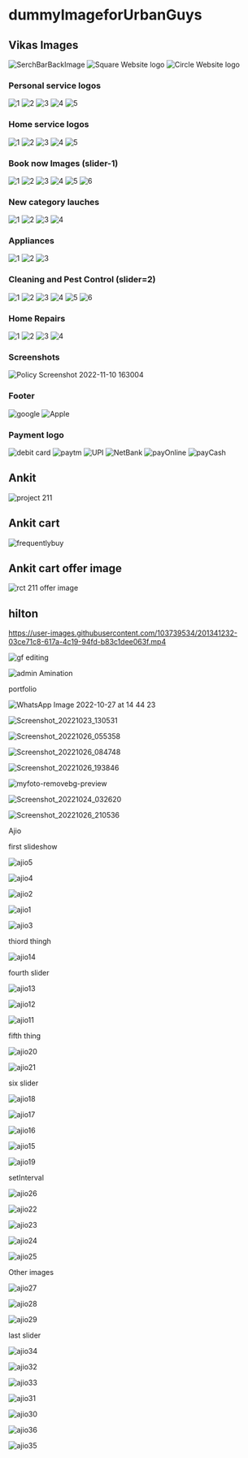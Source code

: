 # dummyImageforUrbanGuys

## Vikas Images

![SerchBarBackImage](https://res.cloudinary.com/urbanclap/image/upload/images/growth/home-screen/1615375782838-f890f8.jpeg)
![Square Website logo](https://user-images.githubusercontent.com/105915325/200888778-f30992b8-3ff4-485a-9300-c10681697057.jpeg)
![Circle Website logo](https://user-images.githubusercontent.com/105915325/201094672-f7cd637a-98b8-4f0e-b0f4-78b4890e4976.png)

### Personal service logos
![1](https://res.cloudinary.com/urbanclap/image/upload/q_auto,f_auto,fl_progressive:steep,w_64/t_high_res_template/images/growth/home-screen/1609757635235-1a139e.png)
![2](https://res.cloudinary.com/urbanclap/image/upload/q_auto,f_auto,fl_progressive:steep,w_64/t_high_res_template/images/supply/customer-app-supply/1635331606894-7b633f.png)
![3](https://res.cloudinary.com/urbanclap/image/upload/q_auto,f_auto,fl_progressive:steep,w_64/t_high_res_template/categories/category_v2/category_1312fb60.png)
![4](https://res.cloudinary.com/urbanclap/image/upload/q_auto,f_auto,fl_progressive:steep,w_64/t_high_res_template/images/growth/home-screen/1609757629780-2b2187.png)
![5](https://res.cloudinary.com/urbanclap/image/upload/q_auto,f_auto,fl_progressive:steep,w_64/t_high_res_template/images/growth/home-screen/1609757731250-ba3308.png)

### Home service logos
![1](https://res.cloudinary.com/urbanclap/image/upload/q_auto,f_auto,fl_progressive:steep,w_64/t_high_res_template/categories/category_v2/category_72d18950.png)
![2](https://res.cloudinary.com/urbanclap/image/upload/q_auto,f_auto,fl_progressive:steep,w_64/t_high_res_template/images/growth/home-screen/1631679515206-a69389.png)
![3](https://res.cloudinary.com/urbanclap/image/upload/q_auto,f_auto,fl_progressive:steep,w_64/t_high_res_template/categories/category_v2/category_6b1f5250.png)
![4](https://res.cloudinary.com/urbanclap/image/upload/q_auto,f_auto,fl_progressive:steep,w_64/t_high_res_template/images/growth/home-screen/1641213886588-90a903.png)
![5](https://res.cloudinary.com/urbanclap/image/upload/q_auto,f_auto,fl_progressive:steep,w_64/t_high_res_template/categories/category_v2/category_6fbad370.png)

### Book now Images (slider-1)
![1](https://res.cloudinary.com/urbanclap/image/upload/q_auto,f_auto,fl_progressive:steep,w_568/t_high_res_template/images/growth/home-screen/1667386493900-1d5e09.jpeg)
![2](https://res.cloudinary.com/urbanclap/image/upload/q_auto,f_auto,fl_progressive:steep,w_568/t_high_res_template/images/supply/partner-app-supply/1667472964177-812867.jpeg)
![3](https://res.cloudinary.com/urbanclap/image/upload/q_auto,f_auto,fl_progressive:steep,w_568/t_high_res_template/images/growth/home-screen/1667233651076-c210f8.jpeg)
![4](https://res.cloudinary.com/urbanclap/image/upload/q_auto,f_auto,fl_progressive:steep,w_568/t_high_res_template/images/growth/luminosity/1667594664089-1b275d.jpeg)
![5](https://res.cloudinary.com/urbanclap/image/upload/q_auto,f_auto,fl_progressive:steep,w_568/t_high_res_template/images/growth/home-screen/1667233650651-818df5.jpeg)
![6](https://res.cloudinary.com/urbanclap/image/upload/q_auto,f_auto,fl_progressive:steep,w_568/t_high_res_template/images/growth/luminosity/1667544806430-20fdbb.jpeg)

### New category lauches
![1](https://res.cloudinary.com/urbanclap/image/upload/q_auto,f_auto,fl_progressive:steep,w_532/t_high_res_category/images/growth/luminosity/1646140576865-02aba1.jpeg)
![2](https://res.cloudinary.com/urbanclap/image/upload/q_auto,f_auto,fl_progressive:steep,w_532/t_high_res_category/categories/bigpictures/carpenter.jpg)
![3](https://res.cloudinary.com/urbanclap/image/upload/q_auto,f_auto,fl_progressive:steep,w_532/t_high_res_category/images/growth/home-screen/1635829954373-d05590.jpeg)
![4](https://res.cloudinary.com/urbanclap/image/upload/q_auto,f_auto,fl_progressive:steep,w_532/t_high_res_category/images/supply/customer-app-supply/1643120136395-80523e.jpeg)

### Appliances
![1](https://res.cloudinary.com/urbanclap/image/upload/q_auto,f_auto,fl_progressive:steep,w_532/t_high_res_category/categories/category_v2/category_c0667020.png)
![2](https://res.cloudinary.com/urbanclap/image/upload/q_auto,f_auto,fl_progressive:steep,w_532/t_high_res_category/categories/category_v2/category_bbb8c690.png)
![3](https://res.cloudinary.com/urbanclap/image/upload/q_auto,f_auto,fl_progressive:steep,w_532/t_high_res_category/images/growth/home-screen/1635829954373-d05590.jpeg)

### Cleaning and Pest Control (slider=2)
![1](https://res.cloudinary.com/urbanclap/image/upload/q_auto,f_auto,fl_progressive:steep,w_532/t_high_res_category/images/growth/home-screen/1625159882387-9585c7.jpeg)
![2](https://res.cloudinary.com/urbanclap/image/upload/q_auto,f_auto,fl_progressive:steep,w_532/t_high_res_category/images/growth/luminosity/1632396793425-1a5418.jpeg)
![3](https://res.cloudinary.com/urbanclap/image/upload/q_auto,f_auto,fl_progressive:steep,w_532/t_high_res_category/images/growth/home-screen/1630420912606-2fffa6.jpeg)
![4](https://res.cloudinary.com/urbanclap/image/upload/q_auto,f_auto,fl_progressive:steep,w_532/t_high_res_category/images/growth/luminosity/1631159612066-53b210.jpeg)
![5](https://res.cloudinary.com/urbanclap/image/upload/q_auto,f_auto,fl_progressive:steep,w_532/t_high_res_category/images/growth/luminosity/1632490257439-ef28d2.jpeg)
![6](https://res.cloudinary.com/urbanclap/image/upload/q_auto,f_auto,fl_progressive:steep,w_532/t_high_res_category/images/growth/luminosity/1632474326407-0aae21.jpeg)

### Home Repairs
![1](https://res.cloudinary.com/urbanclap/image/upload/q_auto,f_auto,fl_progressive:steep,w_532/t_high_res_category/categories/bigpictures/carpenter.jpg)
![2](https://res.cloudinary.com/urbanclap/image/upload/q_auto,f_auto,fl_progressive:steep,w_532/t_high_res_category/categories/home_screen/carpenter.jpg)
![3](https://res.cloudinary.com/urbanclap/image/upload/q_auto,f_auto,fl_progressive:steep,w_532/t_high_res_category/categories/category_v2/category_a91b73d0.jpeg)
![4](https://res.cloudinary.com/urbanclap/image/upload/q_auto,f_auto,fl_progressive:steep,w_532/t_high_res_category/categories/home_screen/plumber.jpg)

### Screenshots
![Policy Screenshot 2022-11-10 163004](https://user-images.githubusercontent.com/105915325/201074558-65131c4e-0e61-4b89-a0e8-8d55bcf36842.png)

### Footer
![google](https://images.urbanclap.com/image/upload/categories/category_v2/category_7f907eb0.png)
![Apple](https://images.urbanclap.com/image/upload/categories/category_v2/category_7f741d10.png)

### Payment logo
![debit card](https://res.cloudinary.com/urbanclap/image/upload/t_high_res_category,q_auto:low,f_auto,dpr_1/images/monet/customer-app-monet/1622015769641-3fc187.png)
![paytm](https://res.cloudinary.com/urbanclap/image/upload/t_high_res_category,q_auto:low,f_auto,dpr_1/images/monet/customer-app-monet/1622035139912-c6c7d1.png)
![UPI](https://res.cloudinary.com/urbanclap/image/upload/t_high_res_category,q_auto:low,f_auto,dpr_1/images/monet/customer-app-monet/1622035138755-c9ea9d.png)
![NetBank](https://res.cloudinary.com/urbanclap/image/upload/t_high_res_category,q_auto:low,f_auto,dpr_1/images/monet/customer-app-monet/1622015760056-139840.png)
![payOnline](https://res.cloudinary.com/urbanclap/image/upload/t_high_res_category,q_auto:low,f_auto,dpr_1/images/monet/customer-app-monet/1622015759674-7e67cf.png)
![payCash](https://res.cloudinary.com/urbanclap/image/upload/t_high_res_category,q_auto:low,f_auto,dpr_1/images/monet/customer-app-monet/1622015765651-21a4a3.png)



## Ankit
![project 211](https://user-images.githubusercontent.com/101567851/201011689-0877c141-8438-4aca-851e-89a444dcf8b5.png)


## Ankit cart
![frequentlybuy](https://user-images.githubusercontent.com/101567851/201468415-6ed5f903-e9f2-4424-96e9-0aa920c47555.png)

## Ankit cart offer image
![rct 211 offer image](https://user-images.githubusercontent.com/101567851/201476636-de8d2140-4d48-436e-8e03-3e150cd8bdef.png)




## hilton

https://user-images.githubusercontent.com/103739534/201341232-03ce71c8-617a-4c19-94fd-b83c1dee063f.mp4

![gf editing](https://user-images.githubusercontent.com/103739534/201341822-e9b97ee7-1510-406c-b3fe-2288c2e89aaf.gif)

![admin Amination](https://user-images.githubusercontent.com/103739534/201345471-5bffca28-2ad5-4011-9f89-c1640e68fe71.gif)

portfolio

![WhatsApp Image 2022-10-27 at 14 44 23](https://user-images.githubusercontent.com/103739534/202837417-3fe0b666-ce93-4741-ba9a-8e9423e86455.jpg)

![Screenshot_20221023_130531](https://user-images.githubusercontent.com/103739534/202837668-b891e66b-43b3-42cd-ba2c-9dec733ef2f0.png)

![Screenshot_20221026_055358](https://user-images.githubusercontent.com/103739534/202837803-d81c13a9-4ca0-4270-83aa-c9791db46249.png)

![Screenshot_20221026_084748](https://user-images.githubusercontent.com/103739534/202837843-6d42e6a9-12a5-4d95-b2ea-5d23eef94d87.png)

![Screenshot_20221026_193846](https://user-images.githubusercontent.com/103739534/202837850-9b26f3d8-b870-4b8f-be0a-931d1634d719.png)

![myfoto-removebg-preview](https://user-images.githubusercontent.com/103739534/202837993-02eca68a-ceb8-49f5-9ca8-aecef772e54a.jpg)

![Screenshot_20221024_032620](https://user-images.githubusercontent.com/103739534/202837902-3260823d-791a-45fa-910d-36c7243641c3.png)

![Screenshot_20221026_210536](https://user-images.githubusercontent.com/103739534/202838347-a193e2de-acea-4c87-9e52-f82fe45ac0b2.png)









Ajio

first slideshow


![ajio5](https://user-images.githubusercontent.com/103739534/212889238-2cbc3000-ec5b-4bb6-9f01-6f6f6107fdab.png)

![ajio4](https://user-images.githubusercontent.com/103739534/212889254-0a195f67-f132-43a5-8ad4-8955a06c82b5.png)

![ajio2](https://user-images.githubusercontent.com/103739534/212889283-2eda5777-dc20-4806-bd67-1bc61b87d044.png)

![ajio1](https://user-images.githubusercontent.com/103739534/212889292-927d18fe-23d3-488b-9cee-091827afc7d7.png)

![ajio3](https://user-images.githubusercontent.com/103739534/212889315-24b1f6cd-f41d-49e0-9a50-393ee2f4d5f2.png)


thiord thingh 

![ajio14](https://user-images.githubusercontent.com/103739534/212957836-f93537a9-ba5f-4940-b42d-7dca88ff59b9.png)

fourth slider

![ajio13](https://user-images.githubusercontent.com/103739534/212958443-82b9f53d-ebb2-498f-a558-b09024a7d48a.png)

![ajio12](https://user-images.githubusercontent.com/103739534/212958458-1befb444-d2c2-40ec-96b6-802b2be4481f.png)

![ajio11](https://user-images.githubusercontent.com/103739534/212958467-e9baa1f4-3639-4325-90f1-1b732d248ba3.png)


fifth thing

![ajio20](https://user-images.githubusercontent.com/103739534/212979558-977a6fb3-2791-47c5-9834-8e7c2bc10c5b.png)

![ajio21](https://user-images.githubusercontent.com/103739534/212979520-173fe9ac-84ed-4b22-863f-d7b038889b85.png)


six slider

![ajio18](https://user-images.githubusercontent.com/103739534/212981276-117a9494-8ed4-4863-afab-8659993e8757.png)

![ajio17](https://user-images.githubusercontent.com/103739534/212981149-4edf623d-3e5a-4eb9-adfd-abd4e007a9e0.png)

![ajio16](https://user-images.githubusercontent.com/103739534/212981174-c4b71c02-9049-4836-9ad7-a410bc644a15.png)

![ajio15](https://user-images.githubusercontent.com/103739534/212981209-f7aa7386-0693-42d6-82c6-a746c4edc5e6.png)

![ajio19](https://user-images.githubusercontent.com/103739534/212981237-5da58cf4-a1ab-4213-b368-d3e8733c5785.png)

setInterval

![ajio26](https://user-images.githubusercontent.com/103739534/212991359-aa7a7ecf-9f09-4549-baa3-54a18cd177b8.png)

![ajio22](https://user-images.githubusercontent.com/103739534/212987289-eab83cb5-9f74-4971-a12c-249a3846855d.png)

![ajio23](https://user-images.githubusercontent.com/103739534/212987337-e1996522-22df-431f-a4d9-cae5cd15fc47.png)

![ajio24](https://user-images.githubusercontent.com/103739534/212987357-e94fa798-46e6-4a06-a89a-d35728a9687c.png)

![ajio25](https://user-images.githubusercontent.com/103739534/212987376-93f123f4-a1b0-42e1-a27f-9011971f76cf.png)

Other images

![ajio27](https://user-images.githubusercontent.com/103739534/212991984-cc6c708a-b5dc-46c8-87a4-164499776875.png)

![ajio28](https://user-images.githubusercontent.com/103739534/212993319-4e31cbe6-331b-4f73-852e-36931bd8d526.png)

![ajio29](https://user-images.githubusercontent.com/103739534/212994638-ed75b7e2-5a35-4e8b-8f24-dcaf0ec2aeba.png)

last slider


![ajio34](https://user-images.githubusercontent.com/103739534/212999382-8f613cb8-c0d0-4b59-9b48-61b3ba3cf9d1.png)

![ajio32](https://user-images.githubusercontent.com/103739534/212999397-9327935a-fad4-450d-94da-855e213d0ff1.png)

![ajio33](https://user-images.githubusercontent.com/103739534/212999409-abba0598-5f8b-42de-81eb-57027f163b7c.png)

![ajio31](https://user-images.githubusercontent.com/103739534/212999416-0521eab1-d78f-44e6-b490-150cfa91d790.png)

![ajio30](https://user-images.githubusercontent.com/103739534/212999424-92345e3d-a9ff-42f9-a946-c692113636f2.png)

![ajio36](https://user-images.githubusercontent.com/103739534/212999437-c1ae5f85-0d0a-43cd-840f-acae27da9d88.png)

![ajio35](https://user-images.githubusercontent.com/103739534/212999363-172d3d05-fe2e-4dd9-96e9-74fc3be56a48.png)







